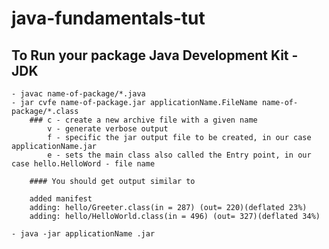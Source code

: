 # java-fundamentals-tut

## To Run your package Java Development Kit - JDK
    - javac name-of-package/*.java 
    - jar cvfe name-of-package.jar applicationName.FileName name-of-package/*.class
        ### c - create a new archive file with a given name
            v - generate verbose output
            f - specific the jar output file to be created, in our case applicationName.jar
            e - sets the main class also called the Entry point, in our case hello.HelloWord - file name

        #### You should get output similar to

        added manifest
        adding: hello/Greeter.class(in = 287) (out= 220)(deflated 23%)
        adding: hello/HelloWorld.class(in = 496) (out= 327)(deflated 34%)
    
    - java -jar applicationName .jar 
